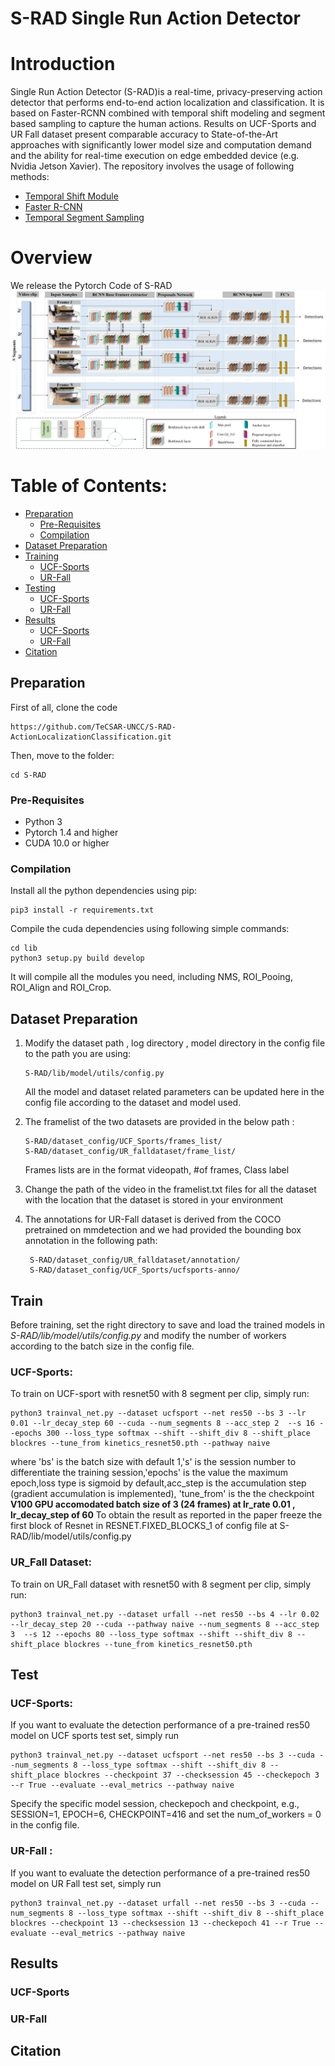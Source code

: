 # S-RAD Single Run Action Detector

# Introduction 
Single  Run  Action  Detector  (S-RAD)is a real-time, privacy-preserving  action  detector that performs end-to-end action localization and classification. It is based on Faster-RCNN combined with  temporal shift  modeling  and  segment  based sampling to capture the human  actions. Results on UCF-Sports and UR Fall dataset present comparable accuracy to State-of-the-Art approaches with significantly lower model size and computation demand and the ability for real-time execution on edge embedded device (e.g. Nvidia Jetson Xavier). The repository involves the usage of following methods:
* [Temporal Shift Module](https://arxiv.org/abs/1811.08383)
* [Faster R-CNN](https://arxiv.org/abs/1506.01497)
* [Temporal Segment Sampling](https://arxiv.org/abs/1608.00859)

# Overview

We release the Pytorch Code of S-RAD
![Screenshot](single_scale_base_implementation.png)

# Table of Contents:
* [Preparation](#Preparation)
  * [Pre-Requisites](#Pre-Requisites) 
  * [Compilation](#Compilation)
* [Dataset Preparation](#Dataset-Preparation)
* [Training](#Training)
   * [UCF-Sports](#UCF-Sports) 
   * [UR-Fall](#UR-Fall) 
* [Testing](#Testing)
   * [UCF-Sports](#UCF-Sports) 
   * [UR-Fall](#UR-Fall) 
* [Results](#Results)
   * [UCF-Sports](#UCF-Sports) 
   * [UR-Fall](#UR-Fall) 
* [Citation](#Citation)


## Preparation

First of all, clone the code
```
https://github.com/TeCSAR-UNCC/S-RAD-ActionLocalizationClassification.git
```

Then, move to the folder:
```
cd S-RAD
```

### Pre-Requisites

* Python 3
* Pytorch 1.4 and higher 
* CUDA 10.0 or higher

### Compilation

Install all the python dependencies using pip:
```
pip3 install -r requirements.txt
```

Compile the cuda dependencies using following simple commands:

```
cd lib
python3 setup.py build develop
```

It will compile all the modules you need, including NMS, ROI_Pooing, ROI_Align and ROI_Crop. 

## Dataset Preparation

 1. Modify the dataset path , log directory , model directory in the config file to the path you are using:
 
      ```
      S-RAD/lib/model/utils/config.py
      ```
    All the model and dataset related parameters can be updated here in the config file according to the dataset and model used.
    
 2. The framelist of the two datasets are provided in the below path :
      ```
      S-RAD/dataset_config/UCF_Sports/frames_list/
      S-RAD/dataset_config/UR_falldataset/frame_list/
      ```
      Frames lists are in the format videopath, #of frames, Class label
    
 3. Change the path of the video in the framelist.txt files for all the dataset with the location that the dataset is stored in your environment
 
 3. The annotations for UR-Fall dataset is derived from the COCO pretrained on mmdetection and we had provided the bounding box annotation in the following path:
    
     ```
      S-RAD/dataset_config/UR_falldataset/annotation/
      S-RAD/dataset_config/UCF_Sports/ucfsports-anno/
      ```

## Train

Before training, set the right directory to save and load the trained models in *S-RAD/lib/model/utils/config.py* and modify the number of workers according to the batch size in the config file.

### UCF-Sports:

To train on UCF-sport with resnet50 with 8 segment per clip, simply run:

```
python3 trainval_net.py --dataset ucfsport --net res50 --bs 3 --lr 0.01 --lr_decay_step 60 --cuda --num_segments 8 --acc_step 2  --s 16 --epochs 300 --loss_type softmax --shift --shift_div 8 --shift_place blockres --tune_from kinetics_resnet50.pth --pathway naive
```
where 'bs' is the batch size with default 1,'s' is the session number to differentiate the training session,'epochs' is the value the maximum epoch,loss type is sigmoid by default,acc_step is the accumulation step (gradient accumulation is implemented), 'tune_from' is the the checkpoint   **V100 GPU accomodated batch size of 3 (24 frames) at lr_rate 0.01 , lr_decay_step of 60** To obtain the result as reported in the paper freeze the first block of Resnet in RESNET.FIXED_BLOCKS_1 of config file at S-RAD/lib/model/utils/config.py

### UR_Fall Dataset:

To train on UR_Fall dataset with resnet50 with 8 segment per clip, simply run:
```
python3 trainval_net.py --dataset urfall --net res50 --bs 4 --lr 0.02 --lr_decay_step 20 --cuda --pathway naive --num_segments 8 --acc_step 3  --s 12 --epochs 80 --loss_type softmax --shift --shift_div 8 --shift_place blockres --tune_from kinetics_resnet50.pth
```
## Test

### UCF-Sports:

If you want to evaluate the detection performance of a pre-trained res50 model on UCF sports test set, simply run
```
python3 trainval_net.py --dataset ucfsport --net res50 --bs 3 --cuda --num_segments 8 --loss_type softmax --shift --shift_div 8 --shift_place blockres --checkpoint 37 --checksession 45 --checkepoch 3 --r True --evaluate --eval_metrics --pathway naive
```
Specify the specific model session, checkepoch and checkpoint, e.g., SESSION=1, EPOCH=6, CHECKPOINT=416 and set the num_of_workers = 0 in the config file. 

### UR-Fall :

If you want to evaluate the detection performance of a pre-trained res50 model on UR Fall test set, simply run

```
python3 trainval_net.py --dataset urfall --net res50 --bs 3 --cuda --num_segments 8 --loss_type softmax --shift --shift_div 8 --shift_place blockres --checkpoint 13 --checksession 13 --checkepoch 41 --r True --evaluate --eval_metrics --pathway naive
```

## Results

### UCF-Sports
### UR-Fall

## Citation


